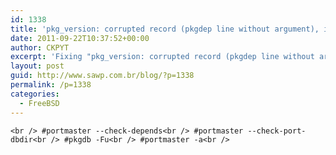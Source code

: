 ```yaml
---
id: 1338
title: 'pkg_version: corrupted record (pkgdep line without argument), ignoring'
date: 2011-09-22T10:37:52+00:00
author: CKPYT
excerpt: 'Fixing "pkg_version: corrupted record (pkgdep line without argument), ignoring" error on FreeBSD ports.'
layout: post
guid: http://www.sawp.com.br/blog/?p=1338
permalink: /p=1338
categories:
  - FreeBSD
---
```

`<br />
#portmaster --check-depends<br />
#portmaster --check-port-dbdir<br />
#pkgdb -Fu<br />
#portmaster -a<br />
`
